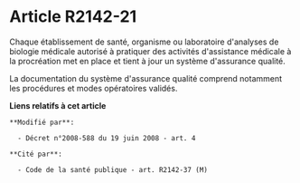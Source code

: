 # Article R2142-21

Chaque établissement de santé, organisme ou laboratoire d'analyses de biologie médicale autorisé à pratiquer des activités
d'assistance médicale à la procréation met en place et tient à jour un système d'assurance qualité. 

La documentation du système d'assurance qualité comprend notamment les procédures et modes opératoires validés.

**Liens relatifs à cet article**

	**Modifié par**:

	  - Décret n°2008-588 du 19 juin 2008 - art. 4

	**Cité par**:

	  - Code de la santé publique - art. R2142-37 (M)
